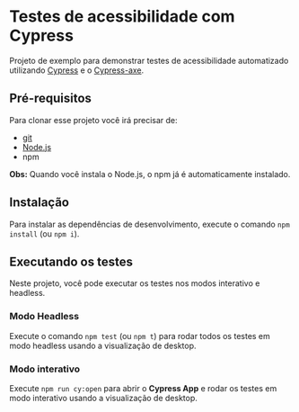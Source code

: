# Testes de acessibilidade com Cypress

Projeto de exemplo para demonstrar testes de acessibilidade automatizado utilizando [Cypress](https://cypress.io) e o [Cypress-axe](https://github.com/component-driven/cypress-axe).

## Pré-requisitos

Para clonar esse projeto você irá precisar de: 

- [git](https://git-scm.com/downloads) 
- [Node.js](https://nodejs.org/en/) 
- npm 

**Obs:** Quando você instala o Node.js, o npm já é automaticamente instalado. 

## Instalação

Para instalar as dependências de desenvolvimento, execute o comando `npm install` (ou `npm i`).

## Executando os testes

Neste projeto, você pode executar os testes nos modos interativo e headless.

### Modo Headless

Execute o comando `npm test` (ou `npm t`) para rodar todos os testes em modo headless usando a visualização de desktop.

### Modo interativo

Execute `npm run cy:open` para abrir o  __Cypress App__ e rodar os testes em modo interativo usando a visualização de desktop.
